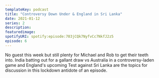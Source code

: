 ```yaml
---
templateKey: podcast
title: "Controversy Down Under & England in Sri Lanka"
date: 2021-01-12
series: 2
description: 
featuredimage: 
spotifyURI: spotify:episode:703jCQk7NyfvCc7NkfJ2z5
episode: 6
---
```

No guest this week but still plenty for Michael and Rob to get their teeth into. India batting out for a gallant draw vs Australia in a controversy-laden game and England's upcoming Test against Sri Lanka are the topics for discussion in this lockdown antidote of an episode.